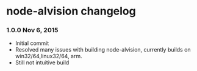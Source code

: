 # node-alvision changelog

### 1.0.0 Nov 6, 2015
 - Initial commit
 - Resolved many issues with building node-alvision, currently builds on win32/64,linux32/64, arm.
 - Still not intuitive build
 